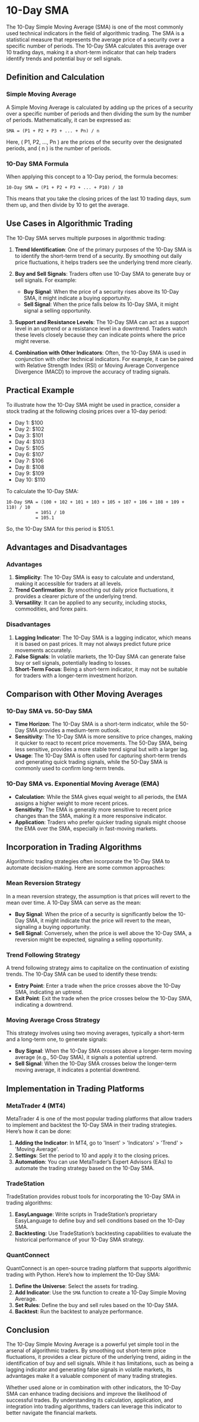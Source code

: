 # 10-Day SMA

The 10-Day Simple Moving Average (SMA) is one of the most commonly used technical indicators in the field of algorithmic trading. The SMA is a statistical measure that represents the average price of a security over a specific number of periods. The 10-Day SMA calculates this average over 10 trading days, making it a short-term indicator that can help traders identify trends and potential buy or sell signals.

## Definition and Calculation

### Simple Moving Average

A Simple Moving Average is calculated by adding up the prices of a security over a specific number of periods and then dividing the sum by the number of periods. Mathematically, it can be expressed as:

```
SMA = (P1 + P2 + P3 + ... + Pn) / n
```

Here, \( P1, P2, ..., Pn \) are the prices of the security over the designated periods, and \( n \) is the number of periods.

### 10-Day SMA Formula

When applying this concept to a 10-Day period, the formula becomes:

```
10-Day SMA = (P1 + P2 + P3 + ... + P10) / 10
```

This means that you take the closing prices of the last 10 trading days, sum them up, and then divide by 10 to get the average.

## Use Cases in Algorithmic Trading

The 10-Day SMA serves multiple purposes in algorithmic trading:

1. **Trend Identification**: One of the primary purposes of the 10-Day SMA is to identify the short-term trend of a security. By smoothing out daily price fluctuations, it helps traders see the underlying trend more clearly.

2. **Buy and Sell Signals**: Traders often use 10-Day SMA to generate buy or sell signals. For example:
   - **Buy Signal**: When the price of a security rises above its 10-Day SMA, it might indicate a buying opportunity.
   - **Sell Signal**: When the price falls below its 10-Day SMA, it might signal a selling opportunity.

3. **Support and Resistance Levels**: The 10-Day SMA can act as a support level in an uptrend or a resistance level in a downtrend. Traders watch these levels closely because they can indicate points where the price might reverse.

4. **Combination with Other Indicators**: Often, the 10-Day SMA is used in conjunction with other technical indicators. For example, it can be paired with Relative Strength Index (RSI) or Moving Average Convergence Divergence (MACD) to improve the accuracy of trading signals.

## Practical Example

To illustrate how the 10-Day SMA might be used in practice, consider a stock trading at the following closing prices over a 10-day period:

- Day 1: $100
- Day 2: $102
- Day 3: $101
- Day 4: $103
- Day 5: $105
- Day 6: $107
- Day 7: $106
- Day 8: $108
- Day 9: $109
- Day 10: $110

To calculate the 10-Day SMA:

```
10-Day SMA = (100 + 102 + 101 + 103 + 105 + 107 + 106 + 108 + 109 + 110) / 10 
           = 1051 / 10 
           = 105.1
```

So, the 10-Day SMA for this period is $105.1.

## Advantages and Disadvantages

### Advantages

1. **Simplicity**: The 10-Day SMA is easy to calculate and understand, making it accessible for traders at all levels.
2. **Trend Confirmation**: By smoothing out daily price fluctuations, it provides a clearer picture of the underlying trend.
3. **Versatility**: It can be applied to any security, including stocks, commodities, and forex pairs.

### Disadvantages

1. **Lagging Indicator**: The 10-Day SMA is a lagging indicator, which means it is based on past prices. It may not always predict future price movements accurately.
2. **False Signals**: In volatile markets, the 10-Day SMA can generate false buy or sell signals, potentially leading to losses.
3. **Short-Term Focus**: Being a short-term indicator, it may not be suitable for traders with a longer-term investment horizon.

## Comparison with Other Moving Averages

### 10-Day SMA vs. 50-Day SMA

- **Time Horizon**: The 10-Day SMA is a short-term indicator, while the 50-Day SMA provides a medium-term outlook.
- **Sensitivity**: The 10-Day SMA is more sensitive to price changes, making it quicker to react to recent price movements. The 50-Day SMA, being less sensitive, provides a more stable trend signal but with a larger lag.
- **Usage**: The 10-Day SMA is often used for capturing short-term trends and generating quick trading signals, while the 50-Day SMA is commonly used to confirm long-term trends.

### 10-Day SMA vs. Exponential Moving Average (EMA)

- **Calculation**: While the SMA gives equal weight to all periods, the EMA assigns a higher weight to more recent prices.
- **Sensitivity**: The EMA is generally more sensitive to recent price changes than the SMA, making it a more responsive indicator.
- **Application**: Traders who prefer quicker trading signals might choose the EMA over the SMA, especially in fast-moving markets.

## Incorporation in Trading Algorithms

Algorithmic trading strategies often incorporate the 10-Day SMA to automate decision-making. Here are some common approaches:

### Mean Reversion Strategy

In a mean reversion strategy, the assumption is that prices will revert to the mean over time. A 10-Day SMA can serve as the mean:

- **Buy Signal**: When the price of a security is significantly below the 10-Day SMA, it might indicate that the price will revert to the mean, signaling a buying opportunity.
- **Sell Signal**: Conversely, when the price is well above the 10-Day SMA, a reversion might be expected, signaling a selling opportunity.

### Trend Following Strategy

A trend following strategy aims to capitalize on the continuation of existing trends. The 10-Day SMA can be used to identify these trends:

- **Entry Point**: Enter a trade when the price crosses above the 10-Day SMA, indicating an uptrend.
- **Exit Point**: Exit the trade when the price crosses below the 10-Day SMA, indicating a downtrend.

### Moving Average Cross Strategy

This strategy involves using two moving averages, typically a short-term and a long-term one, to generate signals:

- **Buy Signal**: When the 10-Day SMA crosses above a longer-term moving average (e.g., 50-Day SMA), it signals a potential uptrend.
- **Sell Signal**: When the 10-Day SMA crosses below the longer-term moving average, it indicates a potential downtrend.

## Implementation in Trading Platforms

### MetaTrader 4 (MT4)

MetaTrader 4 is one of the most popular trading platforms that allow traders to implement and backtest the 10-Day SMA in their trading strategies. Here’s how it can be done:

1. **Adding the Indicator**: In MT4, go to 'Insert' > 'Indicators' > 'Trend' > 'Moving Average'.
2. **Settings**: Set the period to 10 and apply it to the closing prices.
3. **Automation**: You can use MetaTrader’s Expert Advisors (EAs) to automate the trading strategy based on the 10-Day SMA.

### TradeStation

TradeStation provides robust tools for incorporating the 10-Day SMA in trading algorithms:

1. **EasyLanguage**: Write scripts in TradeStation’s proprietary EasyLanguage to define buy and sell conditions based on the 10-Day SMA.
2. **Backtesting**: Use TradeStation’s backtesting capabilities to evaluate the historical performance of your 10-Day SMA strategy.

### QuantConnect

QuantConnect is an open-source trading platform that supports algorithmic trading with Python. Here’s how to implement the 10-Day SMA:

1. **Define the Universe**: Select the assets for trading.
2. **Add Indicator**: Use the `SMA` function to create a 10-Day Simple Moving Average.
3. **Set Rules**: Define the buy and sell rules based on the 10-Day SMA.
4. **Backtest**: Run the backtest to analyze performance.

## Conclusion

The 10-Day Simple Moving Average is a powerful yet simple tool in the arsenal of algorithmic traders. By smoothing out short-term price fluctuations, it provides a clear picture of the underlying trend, aiding in the identification of buy and sell signals. While it has limitations, such as being a lagging indicator and generating false signals in volatile markets, its advantages make it a valuable component of many trading strategies.

Whether used alone or in combination with other indicators, the 10-Day SMA can enhance trading decisions and improve the likelihood of successful trades. By understanding its calculation, application, and integration into trading algorithms, traders can leverage this indicator to better navigate the financial markets.